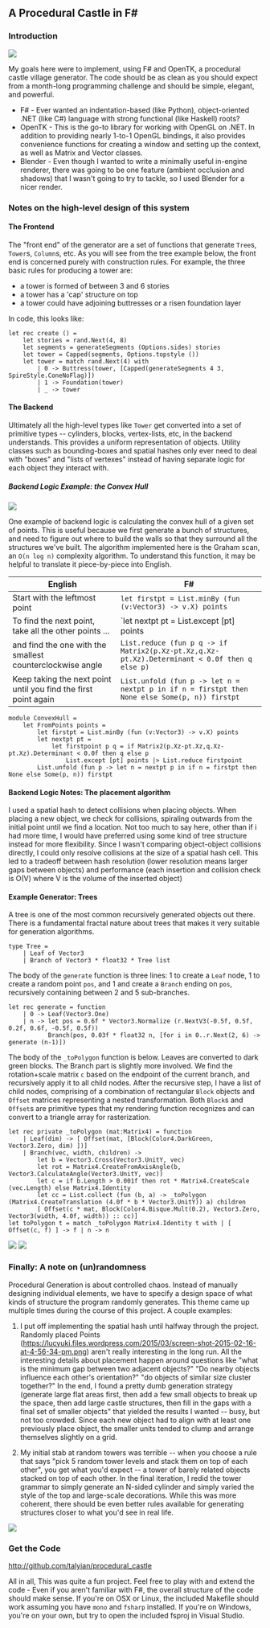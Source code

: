 ## A Procedural Castle in F# ##

### Introduction

![](/images/procedural_castle/render.png)

My goals here were to implement, using F# and OpenTK, a procedural castle village generator.
The code should be as clean as you should expect from a month-long programming challenge
and should be simple, elegant, and powerful.

- F# - Ever wanted an indentation-based (like Python), object-oriented .NET (like C#) language with strong functional (like Haskell) roots?
- OpenTK - This is the go-to library for working with OpenGL on .NET. In addition to providing nearly 1-to-1 OpenGL bindings, it also provides convenience functions for creating a window and setting up the context, as well as Matrix and Vector classes.
- Blender - Even though I wanted to write a minimally useful in-engine renderer, there was going to be one feature (ambient occlusion and shadows) that I wasn't going to try to tackle, so I used Blender for a nicer render.

### Notes on the high-level design of this system

#### The Frontend

The "front end" of the generator are a set of functions that generate `Tree`s, `Tower`s, `Column`s, etc. As you will
see from the tree example below, the front end is concerned purely with construction rules. For example, the three
basic rules for producing a tower are:

* a tower is formed of between 3 and 6 stories
* a tower has a 'cap' structure on top
* a tower could have adjoining buttresses or a risen foundation layer

In code, this looks like:

```
let rec create () =
	let stories = rand.Next(4, 8)
	let segments = generateSegments (Options.sides) stories
	let tower = Capped(segments, Options.topstyle ())
	let tower = match rand.Next(4) with
		| 0 -> Buttress(tower, [Capped(generateSegments 4 3, SpireStyle.ConeNoFlag)])
		| 1 -> Foundation(tower)
		| _ -> tower
```
#### The Backend

Ultimately all the high-level types like `Tower` get converted into a set of primitive types -- cylinders, blocks, vertex-lists,
etc, in the backend understands. This provides a uniform representation of objects. Utility classes such as bounding-boxes
and spatial hashes only ever need to deal with "boxes" and "lists of vertexes" instead of having separate logic
for each object they interact with.

##### Backend Logic Example: the Convex Hull

![](/images/procedural_castle/layout.png)

One example of backend logic is calculating the convex hull of a given set of points. This
is useful because we first generate a bunch of structures, and need to figure out
where to build the walls so that they surround all the structures we've built. The algorithm implemented here
is the Graham scan, an `O(n log n)` complexity algorithm. To understand this function, it may be
helpful to translate it piece-by-piece into English.

| English | F# |
| --- | --- |
| Start with the leftmost point | `let firstpt = List.minBy (fun (v:Vector3) -> v.X) points` |
| To find the next point, take all the other points ... | `let nextpt pt = List.except [pt] points |>` |
| and find the one with the smallest counterclockwise angle | `List.reduce (fun p q -> if Matrix2(p.Xz-pt.Xz,q.Xz-pt.Xz).Determinant < 0.0f then q else p)` |
| Keep taking the next point until you find the first point again | `List.unfold (fun p -> let n = nextpt p in if n = firstpt then None else Some(p, n)) firstpt` |

```
module ConvexHull =
	let FromPoints points =
		let firstpt = List.minBy (fun (v:Vector3) -> v.X) points
		let nextpt pt =
		    let firstpoint p q = if Matrix2(p.Xz-pt.Xz,q.Xz-pt.Xz).Determinant < 0.0f then q else p
				List.except [pt] points |> List.reduce firstpoint
		List.unfold (fun p -> let n = nextpt p in if n = firstpt then None else Some(p, n)) firstpt
```

#### Backend Logic Notes: The placement algorithm

I used a spatial hash to detect collisions when placing objects. When placing a new object, we
check for collisions, spiraling outwards from the initial point until we find a location. Not too much to say here,
other than if i had more time, I would have preferred using some kind of tree structure instead for more flexibility.
Since I wasn't comparing object-object collisions directly, I could only resolve collisions at the size of a spatial hash cell.
This led to a tradeoff between hash resolution (lower resolution means larger gaps between objects) and performance (each insertion
and collision check is O(V) where V is the volume of the inserted object)

#### Example Generator: Trees

A tree is one of the most common recursively generated objects out there. There is a fundamental fractal nature about trees that makes it very suitable for generation algorithms.

```
type Tree =
	| Leaf of Vector3
	| Branch of Vector3 * float32 * Tree list
```
The body of the `generate` function is three lines: 1 to create a `Leaf` node, 1 to create a random point `pos`, and 1 and create a `Branch` ending on `pos`, recursively containing between 2 and 5 sub-branches.

```
let rec generate = function
	| 0 -> Leaf(Vector3.One)
	| n -> let pos = 0.6f * Vector3.Normalize (r.NextV3(-0.5f, 0.5f, 0.2f, 0.6f, -0.5f, 0.5f))
		   Branch(pos, 0.03f * float32 n, [for i in 0..r.Next(2, 6) -> generate (n-1)])
```

The body of the `_toPolygon` function is below. Leaves are converted to dark green blocks.
The Branch part is slightly more involved. We find the rotation+scale matrix `c` based
on the endpoint of the current branch, and recursively apply it to all child nodes.
After the recursive step, I have a list of child nodes, comprising of a combination of rectangular
`Block` objects and `Offset` matrices representing a nested transformation.
Both `Block`s and `Offset`s are primitive types that my rendering function recognizes and can convert to
a triangle array for rasterization.

    let rec private _toPolygon (mat:Matrix4) = function
        | Leaf(dim) -> [ Offset(mat, [Block(Color4.DarkGreen, Vector3.Zero, dim) ])]
        | Branch(vec, width, children) ->
            let b = Vector3.Cross(Vector3.UnitY, vec)
            let rot = Matrix4.CreateFromAxisAngle(b, Vector3.CalculateAngle(Vector3.UnitY, vec))
            let c = if b.Length > 0.001f then rot * Matrix4.CreateScale (vec.Length) else Matrix4.Identity
            let cc = List.collect (fun (b, a) -> _toPolygon (Matrix4.CreateTranslation (4.0f * b * Vector3.UnitY)) a) children
            [ Offset(c * mat, Block(Color4.Bisque.Mult(0.2), Vector3.Zero,  Vector3(width, 4.0f, width)) :: cc)]
    let toPolygon t = match _toPolygon Matrix4.Identity t with | [ Offset(c, f) ] -> f | n -> n

![](/images/procedural_castle/trees.png)
![](/images/procedural_castle/tree2.png)

### Finally: A note on (un)randomness

Procedural Generation is about controlled chaos. Instead of manually designing individual elements, we
have to specify a design space of what kinds of structure the program randomly generates. This theme
came up multiple times during the course of this project. A couple examples:

1) I put off implementing the spatial hash until halfway through the project. Randomly placed Points (https://lucyuki.files.wordpress.com/2015/03/screen-shot-2015-02-16-at-4-56-34-pm.png) aren't really interesting in the long run. All the interesting details about placement happen around questions like "what is the minimum gap between two adjacent objects?" "Do nearby objects influence each other's orientation?" "do objects of similar size cluster together?" In the end, I found a pretty dumb generation strategy (generate large flat areas first, then add a few small objects to break up the space, then add large castle structures, then fill in the gaps with a final set of smaller objects" that yielded the results I wanted -- busy, but not too crowded. Since each new object had to align with at least one previously place object, the smaller units tended to clump and arrange themselves slightly on a grid.

2) My initial stab at random towers was terrible -- when you choose a rule that says "pick 5 random tower levels and stack them on top of each other", you get what you'd expect -- a tower of barely related objects stacked on top of each other. In the final iteration, I redid the tower grammar to simply generate an N-sided cylinder and simply varied the style of the top and large-scale decorations. While this was more coherent, there should be even better rules available for generating structures closer to what you'd see in real life.

![](/images/procedural_castle/towers.png)

### Get the Code

http://github.com/talyian/procedural_castle

All in all, This was quite a fun project. Feel free to play with and extend the code - Even if you aren't familiar with F#, the overall structure of the code should make sense. If you're on OSX or Linux, the included Makefile should work assuming you have `mono` and `fsharp` installed. If you're on Windows, you're on your own, but try to open the included fsproj in Visual Studio.

<link rel="stylesheet" href="//cdnjs.cloudflare.com/ajax/libs/highlight.js/9.12.0/styles/androidstudio.min.css">
<script src="//cdnjs.cloudflare.com/ajax/libs/highlight.js/9.12.0/highlight.min.js"></script>
<script>hljs.initHighlightingOnLoad();</script>
